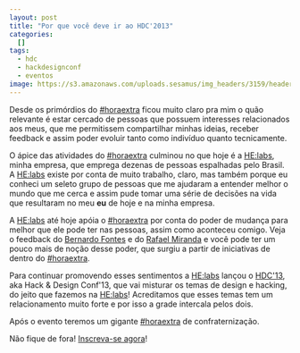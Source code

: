 ```yaml
---
layout: post
title: "Por que você deve ir ao HDC'2013"
categories:
  []
tags:
  - hdc
  - hackdesignconf
  - eventos
image: https://s3.amazonaws.com/uploads.sesamus/img_headers/3159/header_header_EVENTICK.png?1377294002
---
```


Desde os primórdios do [#horaextra][he] ficou muito claro pra mim o quão relevante é estar cercado de pessoas que possuem interesses relacionados aos meus, que me permitissem compartilhar minhas ideias, receber feedback e assim poder evoluir tanto como indivíduo quanto tecnicamente.

O ápice das atividades do [#horaextra][he] culminou no que hoje é a [HE:labs][helabs], minha empresa, que emprega dezenas de pessoas espalhadas pelo Brasil. A [HE:labs][helabs] existe por conta de muito trabalho, claro, mas também porque eu conheci um seleto grupo de pessoas que me ajudaram a entender melhor o mundo que me cerca e assim pude tomar uma série de decisões na vida que resultaram no meu **eu** de hoje e na minha empresa.

A [HE:labs][helabs] até hoje apóia o [#horaextra][he] por conta do poder de mudança para melhor que ele pode ter nas pessoas, assim como aconteceu comigo. Veja o feedback do [Bernardo Fontes][bf] e do [Rafael Miranda][rm] e você pode ter um pouco mais de noção desse poder, que surgiu a partir de iniciativas de dentro do [#horaextra][he].

Para continuar promovendo esses sentimentos a [HE:labs][helabs] lançou o [HDC'13][hdc], aka Hack & Design Conf'13, que vai misturar os temas de design e hacking, do jeito que fazemos na [HE:labs][helabs]! Acreditamos que esses temas tem um relacionamento muito forte e por isso a grade intercala pelos dois.

Após o evento teremos um gigante [#horaextra][he] de confraternização.

Não fique de fora! [Inscreva-se agora][hdc]!

[he]: http://horaextra.org/
[helabs]: http://helabs.com.br/
[bf]: http://www.bernardofontes.net/blog/porque-voce-deve-ir-ao-dev-in-rio-2010/
[rm]: http://blog.8e32.com/2011/03/28/o-que-vi-no-dev-in-rio-2010-rebeldia/
[hdc]: http://hackdesignconf.com.br/
